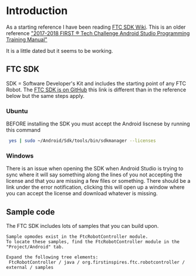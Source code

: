 # Introduction

As a starting reference I have been reading [FTC SDK Wiki](https://github.com/ftctechnh/ftc_app/wiki).
This is an older reference ["2017-2018 FIRST ® Tech Challenge Android Studio Programming Training Manual"](https://www.firstinspires.org/sites/default/files/uploads/resource_library/ftc/android-studio-tutorial.pdf)

It is a little dated but it seems to be working.

## FTC SDK

SDK = Software Developer's Kit and includes the starting point of any FTC Robot.  The [FTC SDK is on GitHub](https://github.com/FIRST-Tech-Challenge/SkyStone)
this link is different than in the reference below but the same steps apply.  

### Ubuntu 

BEFORE installing the SDK you must accept
the Android liscnese by running this command

```bash
 yes | sudo ~/Android/Sdk/tools/bin/sdkmanager --licenses
```

### Windows

There is an issue when opening the SDK when Android Studio is trying to sync where it will say something along the lines of you not
accepting the license and that you are missing a few files or something. There should be a link under the error notification, clicking
this will open up a window where you can accept the license and download whatever is missing.

## Sample code

The FTC SDK includes lots of samples that you can build upon.

```
Sample opmodes exist in the FtcRobotController module.
To locate these samples, find the FtcRobotController module in the "Project/Android" tab.

Expand the following tree elements:
 FtcRobotController / java / org.firstinspires.ftc.robotcontroller / external / samples
 ```
